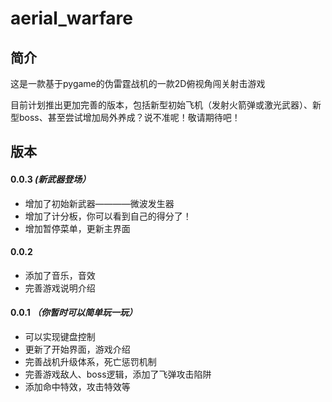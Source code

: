 # aerial_warfare
## 简介
这是一款基于pygame的伪雷霆战机的一款2D俯视角闯关射击游戏

目前计划推出更加完善的版本，包括新型初始飞机（发射火箭弹或激光武器）、新型boss、甚至尝试增加局外养成？说不准呢！敬请期待吧！

## 版本

#### 0.0.3 _(新武器登场）_
- 增加了初始新武器————微波发生器
- 增加了计分板，你可以看到自己的得分了！
- 增加暂停菜单，更新主界面

#### 0.0.2
- 添加了音乐，音效
- 完善游戏说明介绍

#### 0.0.1 _（你暂时可以简单玩一玩）_
- 可以实现键盘控制
- 更新了开始界面，游戏介绍
- 完善战机升级体系，死亡惩罚机制
- 完善游戏敌人、boss逻辑，添加了飞弹攻击陷阱
- 添加命中特效，攻击特效等

